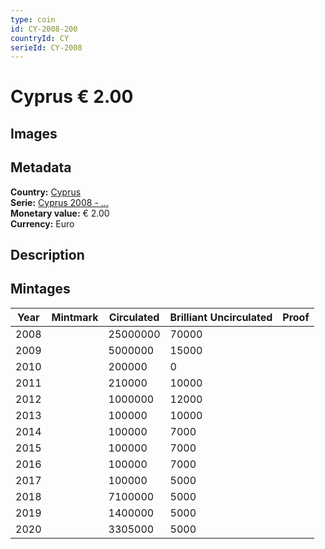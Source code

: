```yaml
---
type: coin
id: CY-2008-200
countryId: CY
serieId: CY-2008
---
```


# Cyprus € 2.00

## Images


## Metadata

**Country:** [Cyprus](../index.md)\
**Serie:** [Cyprus 2008 - ...](index.md)\
**Monetary value:** € 2.00\
**Currency:** Euro

## Description


## Mintages

| Year | Mintmark | Circulated | Brilliant Uncirculated | Proof |
| ---- | -------- | ---------- | ---------------------- | ----- |
| 2008 |  | 25000000| 70000 |  |
| 2009 |  | 5000000| 15000 |  |
| 2010 |  | 200000| 0 |  |
| 2011 |  | 210000| 10000 |  |
| 2012 |  | 1000000| 12000 |  |
| 2013 |  | 100000| 10000 |  |
| 2014 |  | 100000| 7000 |  |
| 2015 |  | 100000| 7000 |  |
| 2016 |  | 100000| 7000 |  |
| 2017 |  | 100000| 5000 |  |
| 2018 |  | 7100000| 5000 |  |
| 2019 |  | 1400000| 5000 |  |
| 2020 |  | 3305000| 5000 |  |
